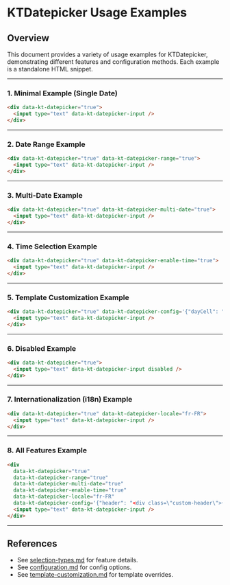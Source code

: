 # KTDatepicker Usage Examples

## Overview
This document provides a variety of usage examples for KTDatepicker, demonstrating different features and configuration methods. Each example is a standalone HTML snippet.

---

### 1. Minimal Example (Single Date)
```html
<div data-kt-datepicker="true">
  <input type="text" data-kt-datepicker-input />
</div>
```

---

### 2. Date Range Example
```html
<div data-kt-datepicker="true" data-kt-datepicker-range="true">
  <input type="text" data-kt-datepicker-input />
</div>
```

---

### 3. Multi-Date Example
```html
<div data-kt-datepicker="true" data-kt-datepicker-multi-date="true">
  <input type="text" data-kt-datepicker-input />
</div>
```

---

### 4. Time Selection Example
```html
<div data-kt-datepicker="true" data-kt-datepicker-enable-time="true">
  <input type="text" data-kt-datepicker-input />
</div>
```

---

### 5. Template Customization Example
```html
<div data-kt-datepicker="true" data-kt-datepicker-config='{"dayCell": "<td class=\"rounded bg-blue-100\">{{day}}</td>"}'>
  <input type="text" data-kt-datepicker-input />
</div>
```

---

### 6. Disabled Example
```html
<div data-kt-datepicker="true">
  <input type="text" data-kt-datepicker-input disabled />
</div>
```

---

### 7. Internationalization (i18n) Example
```html
<div data-kt-datepicker="true" data-kt-datepicker-locale="fr-FR">
  <input type="text" data-kt-datepicker-input />
</div>
```

---

### 8. All Features Example
```html
<div
  data-kt-datepicker="true"
  data-kt-datepicker-range="true"
  data-kt-datepicker-multi-date="true"
  data-kt-datepicker-enable-time="true"
  data-kt-datepicker-locale="fr-FR"
  data-kt-datepicker-config='{"header": "<div class=\"custom-header\">{{month}} {{year}}</div>"}'>
  <input type="text" data-kt-datepicker-input />
</div>
```

---

## References
- See [selection-types.md](./selection-types.md) for feature details.
- See [configuration.md](./configuration.md) for config options.
- See [template-customization.md](./template-customization.md) for template overrides.